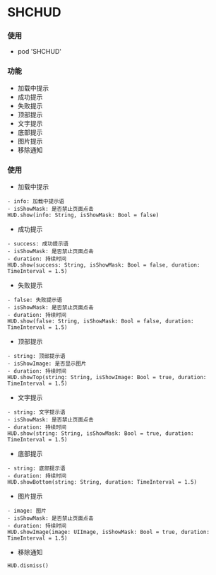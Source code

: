# SHCHUD

### 使用
- pod 'SHCHUD'

### 功能

- 加载中提示
- 成功提示
- 失败提示
- 顶部提示
- 文字提示
-  底部提示
-  图片提示
- 移除通知

### 使用

- 加载中提示

```
- info: 加载中提示语
- isShowMask: 是否禁止页面点击
HUD.show(info: String, isShowMask: Bool = false) 
```

- 成功提示

```
- success: 成功提示语
- isShowMask: 是否禁止页面点击
- duration: 持续时间
HUD.show(success: String, isShowMask: Bool = false, duration: TimeInterval = 1.5) 
```

- 失败提示

```
- false: 失败提示语
- isShowMask: 是否禁止页面点击
- duration: 持续时间
HUD.show(false: String, isShowMask: Bool = false, duration: TimeInterval = 1.5) 
```

- 顶部提示

 ```
- string: 顶部提示语
- isShowImage: 是否显示图片
- duration: 持续时间
HUD.showTop(string: String, isShowImage: Bool = true, duration: TimeInterval = 1.5)
 ```

- 文字提示

 ```
- string: 文字提示语
- isShowMask: 是否禁止页面点击
- duration: 持续时间
HUD.show(string: String, isShowMask: Bool = true, duration: TimeInterval = 1.5)
 ```

-  底部提示

  ```
- string: 底部提示语
- duration: 持续时间
HUD.showBottom(string: String, duration: TimeInterval = 1.5) 
  ```

-  图片提示

 ```
- image: 图片
- isShowMask: 是否禁止页面点击
- duration: 持续时间
HUD.showImage(image: UIImage, isShowMask: Bool = true, duration: TimeInterval = 1.5)
 ```

- 移除通知

```
HUD.dismiss()
```


